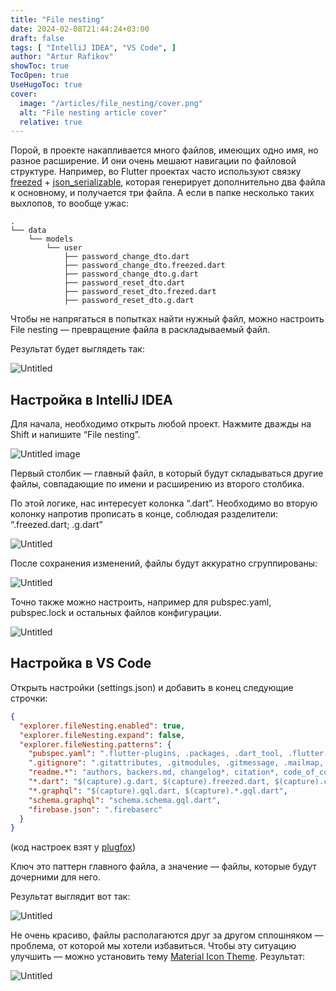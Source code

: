 ```yaml
---
title: "File nesting"
date: 2024-02-08T21:44:24+03:00
draft: false
tags: [ "IntelliJ IDEA", "VS Code", ]
author: "Artur Rafikov"
showToc: true
TocOpen: true
UseHugoToc: true
cover:
  image: "/articles/file_nesting/cover.png" 
  alt: "File nesting article cover"
  relative: true
---
```


Порой, в проекте накапливается много файлов, имеющих одно имя, но разное расширение. И они очень мешают навигации по
файловой структуре. Например, во Flutter проектах часто используют
связку [freezed](https://pub.dev/packages/freezed) + [json_serializable](https://pub.dev/packages/json_serializable),
которая генерирует дополнительно два файла к основному, и получается три файла. А если в папке несколько таких выхлопов,
то вообще ужас:

```text
.
└── data
    └── models
        └── user
            ├── password_change_dto.dart
            ├── password_change_dto.freezed.dart
            ├── password_change_dto.g.dart
            ├── password_reset_dto.dart
            ├── password_reset_dto.frezed.dart
            ├── password_reset_dto.g.dart
```

Чтобы не напрягаться в попытках найти нужный файл, можно настроить File nesting — превращение файла в раскладываемый
файл.

Результат будет выглядеть так:

![Untitled](/articles/file_nesting/images/Untitled.png)

## Настройка в IntelliJ IDEA

Для начала, необходимо открыть любой проект. Нажмите дважды на Shift и напишите “File nesting”.

![Untitled image](/articles/file_nesting/images/Untitled%201.png)

Первый столбик — главный файл, в который будут складываться другие файлы, совпадающие по имени и расширению из второго
столбика.

По этой логике, нас интересует колонка “.dart”. Необходимо во вторую колонку напротив прописать в конце, соблюдая
разделители: “.freezed.dart; .g.dart”

![Untitled](/articles/file_nesting/images/Untitled%202.png)

После сохранения изменений, файлы будут аккуратно сгруппированы:

![Untitled](/articles/file_nesting/images/Untitled%203.png)

Точно также можно настроить, например для pubspec.yaml, pubspec.lock и остальных файлов конфигурации.

![Untitled](/articles/file_nesting/images/Untitled%204.png)

## Настройка в VS Code

Открыть настройки (settings.json) и добавить в конец следующие строчки:

```json
{
  "explorer.fileNesting.enabled": true,
  "explorer.fileNesting.expand": false,
  "explorer.fileNesting.patterns": {
    "pubspec.yaml": ".flutter-plugins, .packages, .dart_tool, .flutter-plugins-dependencies, .metadata, .packages, pubspec.lock, build.yaml, analysis_options.yaml, all_lint_rules.yaml, flutter_*.yaml, icons_launcher.yaml",
    ".gitignore": ".gitattributes, .gitmodules, .gitmessage, .mailmap, .git-blame*",
    "readme.*": "authors, backers.md, changelog*, citation*, code_of_conduct.md, codeowners, contributing.md, contributors, copying, credits, governance.md, history.md, license*, maintainers, readme*, security.md, sponsors.md",
    "*.dart": "$(capture).g.dart, $(capture).freezed.dart, $(capture).config.dart",
    "*.graphql": "$(capture).gql.dart, $(capture).*.gql.dart",
    "schema.graphql": "schema.schema.gql.dart",
    "firebase.json": ".firebaserc"
  }
}
```
(код настроек взят у [plugfox](https://github.com/plugfox/))

Ключ это паттерн главного файла, а значение — файлы, которые будут дочерними для него.

Результат выглядит вот так:

![Untitled](/articles/file_nesting/images/Untitled%205.png)

Не очень красиво, файлы располагаются друг за другом сплошняком — проблема, от которой мы хотели избавиться. Чтобы эту
ситуацию улучшить — можно установить
тему [Material Icon Theme](https://marketplace.visualstudio.com/items?itemName=PKief.material-icon-theme). Результат:

![Untitled](/articles/file_nesting/images/Untitled%206.png)